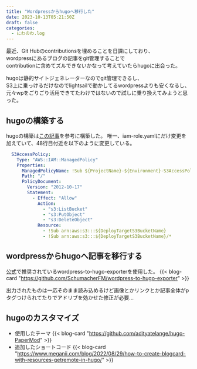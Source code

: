 ```yaml
---
title: "Wordpressからhugoへ移行した"
date: 2023-10-13T05:21:50Z
draft: false
categories:
  - にわのわ.log
---
```

最近、Git Hubのcontributionsを埋めることを日課にしており、  
wordpressにあるブログの記事をgit管理することで  
contributionに含めてズルできないかなって考えていたらhugoに出会った。

hugoは静的サイトジェネレーターなのでgit管理できるし、  
S3上に乗っけるだけなのでlightsailで動かしてるwordpressよりも安くなるし、  
元々wpをごりごり活用できてたわけではないので試しに乗り換えてみようと思った。

## hugoの構築する
hugoの構築は[この記事](https://dev.classmethod.jp/articles/cloudfront-and-s3-using-hugo-with-github-actions/)を参考に構築した。
唯一、iam-role.yamlにだけ変更を加えていて、48行目付近を以下のように変更している。
``` yaml
  S3AccessPolicy:
    Type: "AWS::IAM::ManagedPolicy"
    Properties:
      ManagedPolicyName: !Sub ${ProjectName}-${Environment}-S3AccessPolicy
      Path: "/"
      PolicyDocument:
        Version: "2012-10-17"
        Statement:
          - Effect: "Allow"
            Action:
              - "s3:ListBucket"
              - "s3:PutObject"
              - "s3:DeleteObject"
            Resource:
              - !Sub arn:aws:s3:::${DeployTargetS3BucketName}
              - !Sub arn:aws:s3:::${DeployTargetS3BucketName}/*
```
## wordpressからhugoへ記事を移行する
[公式](https://gohugo.io/tools/migrations/#wordpress)で推奨されているwordpress-to-hugo-exporterを使用した。
{{< blog-card "https://github.com/SchumacherFM/wordpress-to-hugo-exporter" >}}

出力されたものは一応そのまま読み込めるけど画像とかリンクとか記事全体がpタグつけられてたりでアドリブを効かせた修正が必要...

## hugoのカスタマイズ
- 使用したテーマ
{{< blog-card "https://github.com/adityatelange/hugo-PaperMod" >}}
- 追加したショートコード
{{< blog-card "https://www.meganii.com/blog/2022/08/29/how-to-create-blogcard-with-resources-getremote-in-hugo/" >}}